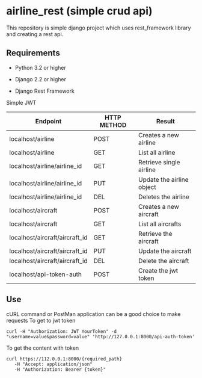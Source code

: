 # airline_rest (simple crud api)

This repository is simple django project which uses rest_framework library and creating a rest api.

## Requirements
* Python 3.2 or higher

* Django 2.2 or higher

* Django Rest Framework

Simple JWT

Endpoint | HTTP METHOD | Result 
--- | --- | ---
localhost/airline | POST | Creates a new airline 
localhost/airline | GET | List all airline 
localhost/airline/airline_id | GET | Retrieve single airline
localhost/airline/airline_id| PUT | Update the airline object 
localhost/airline/airline_id | DEL | Deletes the airline 
localhost/aircraft | POST | Creates a new aircraft 
localhost/aircraft | GET | List all aircrafts
localhost/aircraft/aircraft_id | GET | Retrieve the aircraft  
localhost/aircraft/aircraft_id | PUT | Update the aircraft 
localhost/aircraft/aircraft_id | DEL | Delete the aircraft 
localhost/api-token-auth | POST | Create the jwt token


## Use

cURL command or PostMan application can be a good choice to make requests
To get to jwt token
```
curl -H "Authorization: JWT YourToken" -d "username=value&password=value" 'http://127.0.0.1:8000/api-auth-token'
````

To get the content with token
```
curl https://112.0.0.1:8000/{required_path}
   -H "Accept: application/json"
   -H "Authorization: Bearer {token}"
```


